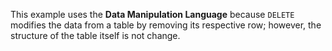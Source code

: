This example uses the **Data Manipulation Language** because `DELETE` modifies the data from a table by removing its respective row; however, the structure of the table itself is not change.